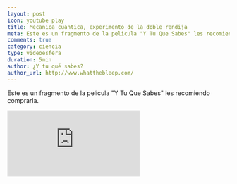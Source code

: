 ```yaml
---
layout: post
icon: youtube play
title: Mecanica cuantica, experimento de la doble rendija
meta: Este es un fragmento de la pelicula "Y Tu Que Sabes" les recomiendo comprarla.
comments: true
category: ciencia
type: videoesfera
duration: 5min
author: ¿Y tu qué sabes?
author_url: http://www.whatthebleep.com/
---
```


<p>
 Este es un fragmento de la pelicula "Y Tu Que Sabes" les recomiendo comprarla.
</p>



<div class="video">
  <div class="video-wrapper">
<iframe src="https://www.youtube.com/embed/SzX-R38dZQw" frameborder="0" allowfullscreen></iframe>
  </div>
</div>